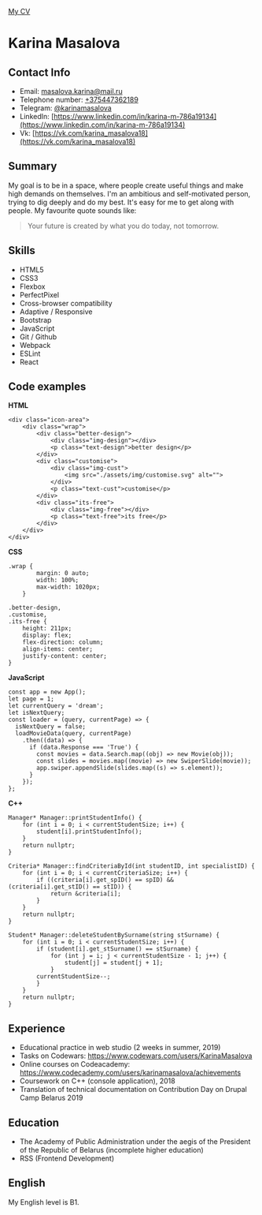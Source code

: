 [My CV](https://karinamasalova.github.io/rsschool-cv/cv)
# Karina Masalova
## Contact Info
* Email: masalova.karina@mail.ru
* Telephone number: [+375447362189](+375447362189)
* Telegram: [@karinamasalova](https://t.me/karinamasalova)
* LinkedIn: [https://www.linkedin.com/in/karina-m-786a19134](https://www.linkedin.com/in/karina-m-786a19134)
* Vk: [https://vk.com/karina_masalova18](https://vk.com/karina_masalova18)

## Summary
My goal is to be in a space, where people create useful things and make high demands on themselves. I'm an ambitious and self-motivated person, trying to dig deeply and do my best. It's easy for me to get along with people. My favourite quote sounds like:
> Your future is created by what you do today, not tomorrow.

## Skills

* HTML5
* CSS3   
* Flexbox
* PerfectPixel
* Cross-browser compatibility
* Adaptive / Responsive
* Bootstrap  
* JavaScript 
* Git / Github   
* Webpack 
* ESLint  
* React

## Code examples
**HTML**
```
<div class="icon-area">
    <div class="wrap">
        <div class="better-design">
            <div class="img-design"></div>
            <p class="text-design">better design</p>
        </div>
        <div class="customise">
            <div class="img-cust">
                <img src="./assets/img/customise.svg" alt="">
            </div>
            <p class="text-cust">customise</p>
        </div>
        <div class="its-free">
            <div class="img-free"></div>
            <p class="text-free">its free</p>
        </div>
    </div>
</div>
```
**CSS**
```
.wrap {
        margin: 0 auto;
        width: 100%;
        max-width: 1020px;
    }
    
.better-design,
.customise,
.its-free {
    height: 211px;
    display: flex;
    flex-direction: column;
    align-items: center;
    justify-content: center;
}
```
**JavaScript**
```
const app = new App();
let page = 1;
let currentQuery = 'dream';
let isNextQuery;
const loader = (query, currentPage) => {
  isNextQuery = false;
  loadMovieData(query, currentPage)
    .then((data) => {
      if (data.Response === 'True') {
        const movies = data.Search.map((obj) => new Movie(obj));
        const slides = movies.map((movie) => new SwiperSlide(movie));
        app.swiper.appendSlide(slides.map((s) => s.element));
      }
    });
};
```

**C++**
```
Manager* Manager::printStudentInfo() {
    for (int i = 0; i < currentStudentSize; i++) {
        student[i].printStudentInfo();
    }
    return nullptr;
}

Criteria* Manager::findCriteriaById(int studentID, int specialistID) {
    for (int i = 0; i < currentCriteriaSize; i++) {
        if ((criteria[i].get_spID() == spID) && (criteria[i].get_stID() == stID)) {
            return &criteria[i];
        }
    }
    return nullptr;
}

Student* Manager::deleteStudentBySurname(string stSurname) {
    for (int i = 0; i < currentStudentSize; i++) {
        if (student[i].get_stSurname() == stSurname) {
            for (int j = i; j < currentStudentSize - 1; j++) {
                student[j] = student[j + 1];
            }
        currentStudentSize--;
        }
    }
    return nullptr;
}
```

## Experience
* Educational practice in web studio (2 weeks in summer, 2019)
* Tasks on Codewars: https://www.codewars.com/users/KarinaMasalova
* Online courses on Codeacademy: https://www.codecademy.com/users/karinamasalova/achievements
* Coursework on C++ (console application), 2018
* Translation of technical documentation on Contribution Day on Drupal Camp Belarus 2019

## Education
* The Academy of Public Administration under the aegis of the President of the Republic of Belarus (incomplete higher education)
* RSS (Frontend Development)

## English
My English level is B1.
